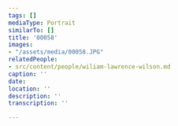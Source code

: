 ```yaml
---
tags: []
mediaType: Portrait
similarTo: []
title: '00058'
images:
- "/assets/media/00058.JPG"
relatedPeople:
- src/content/people/wiliam-lawrence-wilson.md
caption: ''
date: 
location: ''
description: ''
transcription: ''

---
```

